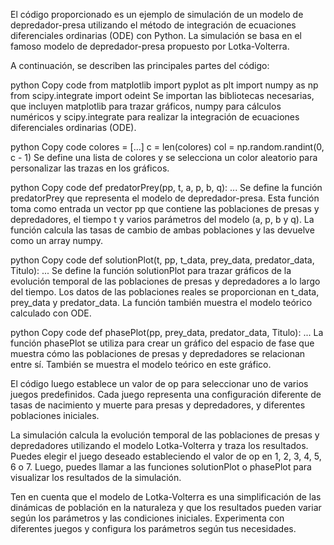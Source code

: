 El código proporcionado es un ejemplo de simulación de un modelo de depredador-presa utilizando el método de integración de ecuaciones diferenciales ordinarias (ODE) con Python. La simulación se basa en el famoso modelo de depredador-presa propuesto por Lotka-Volterra.

A continuación, se describen las principales partes del código:

python
Copy code
from matplotlib import pyplot as plt
import numpy as np
from scipy.integrate import odeint
Se importan las bibliotecas necesarias, que incluyen matplotlib para trazar gráficos, numpy para cálculos numéricos y scipy.integrate para realizar la integración de ecuaciones diferenciales ordinarias (ODE).

python
Copy code
colores = [...]
c = len(colores)
col = np.random.randint(0, c - 1)
Se define una lista de colores y se selecciona un color aleatorio para personalizar las trazas en los gráficos.

python
Copy code
def predatorPrey(pp, t, a, p, b, q):
    ...
Se define la función predatorPrey que representa el modelo de depredador-presa. Esta función toma como entrada un vector pp que contiene las poblaciones de presas y depredadores, el tiempo t y varios parámetros del modelo (a, p, b y q). La función calcula las tasas de cambio de ambas poblaciones y las devuelve como un array numpy.

python
Copy code
def solutionPlot(t, pp, t_data, prey_data, predator_data, Titulo):
    ...
Se define la función solutionPlot para trazar gráficos de la evolución temporal de las poblaciones de presas y depredadores a lo largo del tiempo. Los datos de las poblaciones reales se proporcionan en t_data, prey_data y predator_data. La función también muestra el modelo teórico calculado con ODE.

python
Copy code
def phasePlot(pp, prey_data, predator_data, Titulo):
    ...
La función phasePlot se utiliza para crear un gráfico del espacio de fase que muestra cómo las poblaciones de presas y depredadores se relacionan entre sí. También se muestra el modelo teórico en este gráfico.

El código luego establece un valor de op para seleccionar uno de varios juegos predefinidos. Cada juego representa una configuración diferente de tasas de nacimiento y muerte para presas y depredadores, y diferentes poblaciones iniciales.

La simulación calcula la evolución temporal de las poblaciones de presas y depredadores utilizando el modelo Lotka-Volterra y traza los resultados. Puedes elegir el juego deseado estableciendo el valor de op en 1, 2, 3, 4, 5, 6 o 7. Luego, puedes llamar a las funciones solutionPlot o phasePlot para visualizar los resultados de la simulación.

Ten en cuenta que el modelo de Lotka-Volterra es una simplificación de las dinámicas de población en la naturaleza y que los resultados pueden variar según los parámetros y las condiciones iniciales. Experimenta con diferentes juegos y configura los parámetros según tus necesidades.